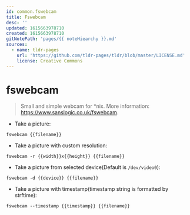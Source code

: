 ```yaml
---
id: common.fswebcam
title: Fswebcam
desc: ''
updated: 1615663978710
created: 1615663978710
gitNotePath: 'pages/{{ noteHiearchy }}.md'
sources:
  - name: tldr-pages
    url: 'https://github.com/tldr-pages/tldr/blob/master/LICENSE.md'
    license: Creative Commons
---
```

# fswebcam

> Small and simple webcam for \*nix.
> More information: <https://www.sanslogic.co.uk/fswebcam>.

- Take a picture:

`fswebcam {{filename}}`

- Take a picture with custom resolution:

`fswebcam -r {{width}}x{{height}} {{filename}}`

- Take a picture from selected device(Default is `/dev/video0`):

`fswebcam -d {{device}} {{filename}}`

- Take a picture with timestamp(timestamp string is formatted by strftime):

`fswebcam --timestamp {{timestamp}} {{filename}}`

